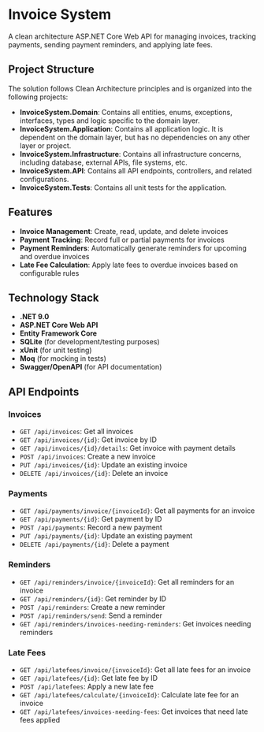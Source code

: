 # Invoice System

A clean architecture ASP.NET Core Web API for managing invoices, tracking payments, sending payment reminders, and applying late fees.

## Project Structure

The solution follows Clean Architecture principles and is organized into the following projects:

- **InvoiceSystem.Domain**: Contains all entities, enums, exceptions, interfaces, types and logic specific to the domain layer.
- **InvoiceSystem.Application**: Contains all application logic. It is dependent on the domain layer, but has no dependencies on any other layer or project.
- **InvoiceSystem.Infrastructure**: Contains all infrastructure concerns, including database, external APIs, file systems, etc.
- **InvoiceSystem.API**: Contains all API endpoints, controllers, and related configurations.
- **InvoiceSystem.Tests**: Contains all unit tests for the application.

## Features

- **Invoice Management**: Create, read, update, and delete invoices
- **Payment Tracking**: Record full or partial payments for invoices
- **Payment Reminders**: Automatically generate reminders for upcoming and overdue invoices
- **Late Fee Calculation**: Apply late fees to overdue invoices based on configurable rules

## Technology Stack

- **.NET 9.0**
- **ASP.NET Core Web API**
- **Entity Framework Core**
- **SQLite** (for development/testing purposes)
- **xUnit** (for unit testing)
- **Moq** (for mocking in tests)
- **Swagger/OpenAPI** (for API documentation)

## API Endpoints

### Invoices

- `GET /api/invoices`: Get all invoices
- `GET /api/invoices/{id}`: Get invoice by ID
- `GET /api/invoices/{id}/details`: Get invoice with payment details
- `POST /api/invoices`: Create a new invoice
- `PUT /api/invoices/{id}`: Update an existing invoice
- `DELETE /api/invoices/{id}`: Delete an invoice

### Payments

- `GET /api/payments/invoice/{invoiceId}`: Get all payments for an invoice
- `GET /api/payments/{id}`: Get payment by ID
- `POST /api/payments`: Record a new payment
- `PUT /api/payments/{id}`: Update an existing payment
- `DELETE /api/payments/{id}`: Delete a payment

### Reminders

- `GET /api/reminders/invoice/{invoiceId}`: Get all reminders for an invoice
- `GET /api/reminders/{id}`: Get reminder by ID
- `POST /api/reminders`: Create a new reminder
- `POST /api/reminders/send`: Send a reminder
- `GET /api/reminders/invoices-needing-reminders`: Get invoices needing reminders

### Late Fees

- `GET /api/latefees/invoice/{invoiceId}`: Get all late fees for an invoice
- `GET /api/latefees/{id}`: Get late fee by ID
- `POST /api/latefees`: Apply a new late fee
- `GET /api/latefees/calculate/{invoiceId}`: Calculate late fee for an invoice
- `GET /api/latefees/invoices-needing-fees`: Get invoices that need late fees applied

